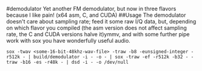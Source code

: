 #demodulator
Yet another FM demodulator, but now in three flavors because I like pain! (x64 asm, C, and CUDA)
##Usage
The demodulator doesn't care about sampling rate; feed it some raw I/Q data, but, depending on which flavor you compiled (the asm version does not affect sampling rate, the C and CUDA versions halve it)ymmv, and with some further pipe work with sox you have wonderfully useful audio.
 
`sox -twav <some-16-bit-48khz-wav-file> -traw -b8 -eunsigned-integer -r512k - | build/demodulator -i - -o - | sox -traw -ef -r512k -b32 - -traw -b16 -es -r48k - | dsd -i - -o /dev/null`
